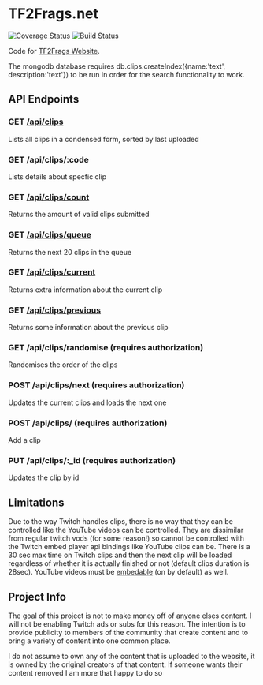 # TF2Frags.net

[![Coverage Status](https://coveralls.io/repos/github/IAmThermite/TF2Frags.net/badge.svg?branch=master)](https://coveralls.io/github/IAmThermite/TF2Frags.net?branch=master)
[![Build Status](https://travis-ci.org/IAmThermite/TF2Frags.net.svg?branch=master)](https://travis-ci.org/IAmThermite/TF2Frags.net)

Code for [TF2Frags Website](https://tf2frags.net).

The mongodb database requires db.clips.createIndex({name:'text', description:'text'}) to be run in order for the search functionality to work.

## API Endpoints

### GET [/api/clips](https://tf2frags.net/api/clips)

Lists all clips in a condensed form, sorted by last uploaded

### GET /api/clips/:code

Lists details about specfic clip

### GET [/api/clips/count](https://tf2frags.net/api/clips/count)

Returns the amount of valid clips submitted

### GET [/api/clips/queue](https://tf2frags.net/api/clips/queue)

Returns the next 20 clips in the queue

### GET [/api/clips/current](https://tf2frags.net/api/clips/current)

Returns extra information about the current clip

### GET [/api/clips/previous](https://tf2frags.net/api/clips/previous)

Returns some information about the previous clip

### GET /api/clips/randomise (requires authorization)

Randomises the order of the clips

### POST /api/clips/next (requires authorization)

Updates the current clips and loads the next one

### POST /api/clips/ (requires authorization)

Add a clip

### PUT /api/clips/:\_id (requires authorization)

Updates the clip by id


## Limitations

Due to the way Twitch handles clips, there is no way that they can be controlled like the YouTube videos can be controlled. They are dissimilar from regular twitch vods (for some reason!) so cannot be controlled with the Twitch embed player api bindings like YouTube clips can be. There is a 30 sec max time on Twitch clips and then the next clip will be loaded regardless of whether it is actually finished or not (default clips duration is 28sec). YouTube videos must be [embedable](https://support.google.com/youtube/answer/171780?hl=en) (on by default) as well.

## Project Info

The goal of this project is not to make money off of anyone elses content. I will not be enabling Twitch ads or subs for this reason. The intention is to provide publicity to members of the community that create content and to bring a variety of content into one common place.

I do not assume to own any of the content that is uploaded to the website, it is owned by the original creators of that content. If someone wants their content removed I am more that happy to do so